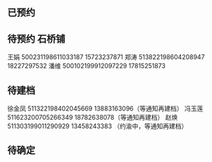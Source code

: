 ## 已预约

## 待预约 石桥铺

王娟 500231198611033187 15723237871
郑涛 513822198604208947 18227297532
潘维 500102199912097229 17815251873

## 待建档

徐金凤 511322198402045669 13883163096（等通知再建档）
冯玉莲 511623200705266349 18782638078（等通知再建档）
赵焕 511303199011290929 13458243383 （约渝中，等通知再建档）

## 待确定
